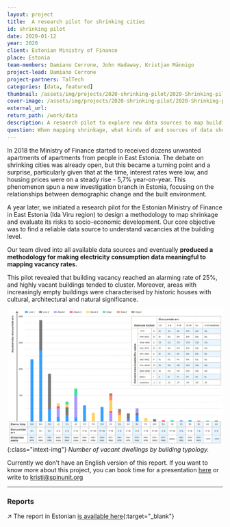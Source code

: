 ```yaml
---
layout: project
title:  A research pilot for shrinking cities
id: shrinking pilot
date: 2020-01-12
year: 2020
client: Estonian Ministry of Finance
place: Estonia
team-members: Damiano Cerrone, John Hadaway, Kristjan Männigo
project-lead: Damiano Cerrone
project-partners: TalTech
categories: [data, featured]
thumbnail: /assets/img/projects/2020-shrinking-pilot/2020-Shrinking-pilot-0.jpg
cover-image: /assets/img/projects/2020-shrinking-pilot/2020-Shrinking-pilot-2.png
external_url:
return_path: /work/data
description: A resaerch pilot to explore new data sources to map building vacancies.
question: When mapping shrinkage, what kinds of and sources of data should we use?
---
```


In 2018 the Ministry of Finance started to received dozens unwanted apartments of apartments from people in East Estonia. The debate on shrinking cities was already open, but this became a turning point and a surprise, particularly given that at the time, interest rates were low, and housing prices were on a steady rise - 5,7% year-on-year. This phenomenon spun a new investigation branch in Estonia, focusing on the relationships between demographic change and the built environment. 

A year later, we initiated a research pilot for the Estonian Ministry of Finance in East Estonia (Ida Viru region) to design a methodology to map shrinkage and evaluate its risks to socio-economic development. Our core objective was to find a reliable data source to understand vacancies at the building level.

Our team dived into all available data sources and eventually **produced a methodology for making electricity consumption data meaningful to mapping vacancy rates.**

This pilot revealed that building vacancy reached an alarming rate of 25%, and highly vacant buildings tended to cluster. Moreover, areas with increasingly empty buildings were characterised by historic houses with cultural, architectural and natural significance.

![Shrinking cities pilot 1](/assets/img/projects/2020-shrinking-pilot/2020-Shrinking-pilot-1.png){:class="intext-img"}
*Number of vacant dwellings by building typology.*


Currently we don’t have an English version of this report. If you want to know more about this project, you can book time for a presentation [here](https://fantastical.app/damianocerrone/meeting-op) or write to kristi@spinunit.org

---

### Reports

&#8599;&#xFE0E; The report in Estonian [is available here](https://drive.google.com/file/d/1tgNreNvfE8bTjCNbHwIYKzTQWrNHLT8h/view?usp=sharing){:target="_blank"}